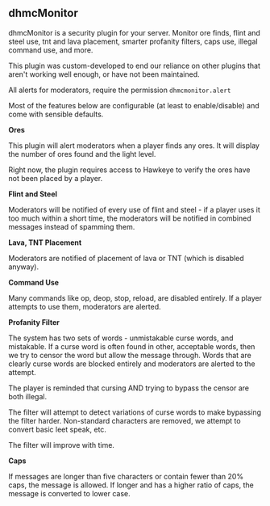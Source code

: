 ## dhmcMonitor


dhmcMonitor is a security plugin for your server. Monitor ore finds, flint and steel use, tnt and lava placement, smarter profanity filters, caps use, illegal command use, and more.

This plugin was custom-developed to end our reliance on other plugins that aren't working well enough, or have not been maintained. 

All alerts for moderators, require the permission `dhmcmonitor.alert`

Most of the features below are configurable (at least to enable/disable) and come with sensible defaults.

**Ores**

This plugin will alert moderators when a player finds any ores. It will display the number of ores found and the light level.

Right now, the plugin requires access to Hawkeye to verify the ores have not been placed by a player.

**Flint and Steel**

Moderators will be notified of every use of flint and steel - if a player uses it too much within a short time, the moderators will be notified in combined messages instead of spamming them.

**Lava, TNT Placement**

Moderators are notified of placement of lava or TNT (which is disabled anyway).

**Command Use**

Many commands like op, deop, stop, reload, are disabled entirely. If a player attempts to use them, moderators are alerted.

**Profanity Filter**

The system has two sets of words - unmistakable curse words, and mistakable. If a curse word is often found in other, acceptable words, then we try to censor the word but allow the message through. Words that are clearly curse words are blocked entirely and moderators are alerted to the attempt.

The player is reminded that cursing AND trying to bypass the censor are both illegal. 

The filter will attempt to detect variations of curse words to make bypassing the filter harder. Non-standard characters are removed, we attempt to convert basic leet speak, etc.

The filter will improve with time.

**Caps**

If messages are longer than five characters or contain fewer than 20% caps, the message is allowed. If longer and has a higher ratio of caps, the message is converted to lower case.